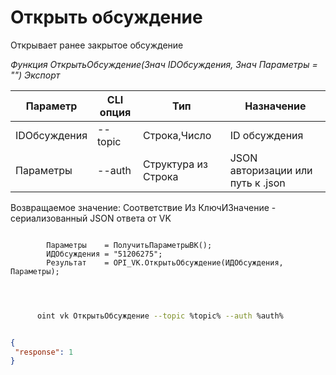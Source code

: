 ﻿---
sidebar_position: 3
---

# Открыть обсуждение
 Открывает ранее закрытое обсуждение


*Функция ОткрытьОбсуждение(Знач IDОбсуждения, Знач Параметры = "") Экспорт*

  | Параметр | CLI опция | Тип | Назначение |
  |-|-|-|-|
  | IDОбсуждения | --topic | Строка,Число | ID обсуждения |
  | Параметры | --auth | Структура из Строка | JSON авторизации или путь к .json |

  
  Возвращаемое значение:   Соответствие Из КлючИЗначение - сериализованный JSON ответа от VK

```bsl title="Пример кода"
	
        Параметры    = ПолучитьПараметрыВК();
        ИДОбсуждения = "51206275";
        Результат    = OPI_VK.ОткрытьОбсуждение(ИДОбсуждения, Параметры);
    
	
```

```sh title="Пример команды CLI"
    
      oint vk ОткрытьОбсуждение --topic %topic% --auth %auth%


```


```json title="Результат"

{
 "response": 1
}

```
